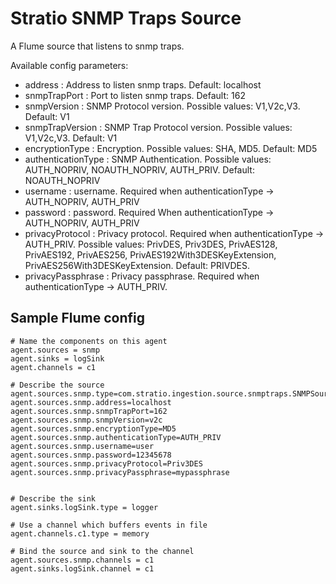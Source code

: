 Stratio SNMP Traps Source
==============================

A Flume source that listens to snmp traps.

Available config parameters:

- address : Address to listen snmp traps. Default: localhost
- snmpTrapPort : Port to listen snmp traps. Default: 162
- snmpVersion : SNMP Protocol version. Possible values: V1,V2c,V3. Default: V1
- snmpTrapVersion : SNMP Trap Protocol version. Possible values: V1,V2c,V3. Default: V1
- encryptionType : Encryption. Possible values: SHA, MD5. Default: MD5
- authenticationType : SNMP Authentication. Possible values: AUTH_NOPRIV, NOAUTH_NOPRIV, AUTH_PRIV. Default: NOAUTH_NOPRIV
- username : username. Required when authenticationType -> AUTH_NOPRIV, AUTH_PRIV
- password : password. Required When authenticationType -> AUTH_NOPRIV, AUTH_PRIV
- privacyProtocol : Privacy protocol. Required when authenticationType -> AUTH_PRIV. Possible values: PrivDES, Priv3DES, PrivAES128, PrivAES192, PrivAES256, PrivAES192With3DESKeyExtension, PrivAES256With3DESKeyExtension. Default: PRIVDES. 
- privacyPassphrase : Privacy passphrase. Required when authenticationType -> AUTH_PRIV.


Sample Flume config
-------------------

```
# Name the components on this agent
agent.sources = snmp
agent.sinks = logSink
agent.channels = c1

# Describe the source
agent.sources.snmp.type=com.stratio.ingestion.source.snmptraps.SNMPSource
agent.sources.snmp.address=localhost
agent.sources.snmp.snmpTrapPort=162
agent.sources.snmp.snmpVersion=v2c
agent.sources.snmp.encryptionType=MD5
agent.sources.snmp.authenticationType=AUTH_PRIV
agent.sources.snmp.username=user
agent.sources.snmp.password=12345678
agent.sources.snmp.privacyProtocol=Priv3DES
agent.sources.snmp.privacyPassphrase=mypassphrase


# Describe the sink
agent.sinks.logSink.type = logger

# Use a channel which buffers events in file
agent.channels.c1.type = memory 

# Bind the source and sink to the channel
agent.sources.snmp.channels = c1
agent.sinks.logSink.channel = c1
```
